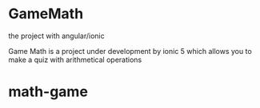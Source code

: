 # GameMath
the project with angular/ionic


Game Math is a project under development by ionic 5 which allows you to make a quiz with arithmetical operations
# math-game
